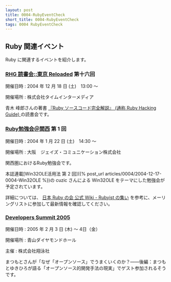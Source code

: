 ```yaml
---
layout: post
title: 0004-RubyEventCheck
short_title: 0004-RubyEventCheck
tags: 0004 RubyEventCheck
---
```



## Ruby 関連イベント

Ruby に関連するイベントを紹介します。

### [RHG 読書会::東京 Reloaded](http://pub.cozmixng.org/~the-rwiki/rw-cgi.rb?cmd=view;name=RHG%C6%C9%BD%F1%B2%F1%3A%3A%C5%EC%B5%FE+Reloaded) 第十六回

開催日時 
:  2004 年 12 月 18 日 (土)　13:00 〜

開催場所 
:  株式会社タイムインターメディア

青木 峰郎さんの著書 [『Ruby ソースコード完全解説』 (通称 Ruby Hacking Guide) ](http://i.loveruby.net/ja/rhg/)の読書会です。

### [Ruby勉強会＠関西](http://pub.cozmixng.org/~the-rwiki/rw-cgi.rb?cmd=view;name=Ruby%CA%D9%B6%AF%B2%F1%A1%F7%B4%D8%C0%BE) 第 1 回

開催日時 
:  2004 年 1 月 22 日 (土)　14:30 〜

開催場所 
:  大阪　ジェイズ・コミュニケーション株式会社

関西圏におけるRuby勉強会です。

本誌連載[Win32OLE活用法 第 2 回]({% post_url articles/0004/2004-12-17-0004-Win32OLE %})の cuzic さんによる Win32OLE をテーマにした勉強会が予定されています。

詳細については、
[日本 Ruby の会 公式 Wiki - Rubyist の集い](http://jp.rubyist.net/?RubyCircle)
を参考に、メーリングリストに参加して最新情報を確認してください。

### [Developers Summit 2005](http://www.seshop.com/event/dev/)

開催日時 
:  2005 年 2 月 3 日 (木) 〜 4日（金）

開催場所 
:  青山ダイヤモンドホール

主催 
:  株式会社翔泳社

まつもとさんが「なぜ「オープンソース」でうまくいくのか？――後編：まつもとゆきひろが語る「オープンソース的開発手法の現実」でゲスト参加されるそうです。


